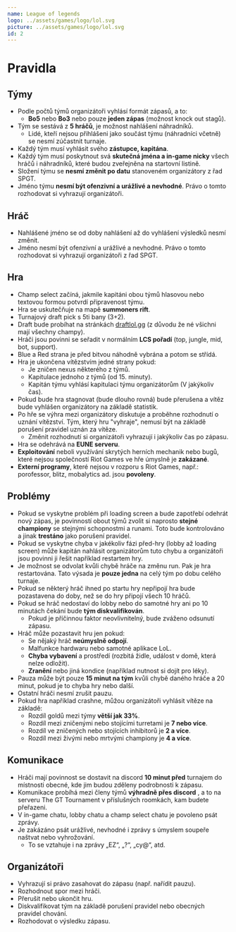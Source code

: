 ```yaml
---
name: League of legends
logo: ../assets/games/logo/lol.svg
picture: ../assets/games/logo/lol.svg
id: 2
---
```


# Pravidla

## Týmy
- Podle počtů týmů organizátoři vyhlásí formát zápasů, a to:
	- **Bo5** nebo **Bo3** nebo pouze **jeden zápas** (možnost knock out stagů).
- Tým se sestává z **5 hráčů**, je možnost nahlášení náhradníků.
	- Lidé, kteří nejsou přihlášeni jako součást týmu (náhradníci včetně) se nesmí zúčastnit turnaje.
- Každý tým musí vyhlásit svého **zástupce, kapitána**.
- Každý tým musí poskytnout svá **skutečná jména a in-game nicky** všech hráčů i náhradníků, které budou zveřejněna na startovní listině.
- Složení týmu se **nesmí změnit po datu** stanoveném organizátory z řad SPGT.
- Jméno týmu **nesmí být ofenzivní a urážlivé a nevhodné**. Právo o tomto rozhodovat si vyhrazují organizátoři.

## Hráč
- Nahlášené jméno se od doby nahlášení až do vyhlášení výsledků nesmí změnit.
- Jméno nesmí být ofenzivní a urážlivé a nevhodné. Právo o tomto rozhodovat si vyhrazují organizátoři z řad SPGT.

## Hra
- Champ select začíná, jakmile kapitáni obou týmů hlasovou nebo textovou formou potvrdí připravenost týmu.
- Hra se uskutečňuje na mapě **summoners rift**.
- Turnajový draft pick s 5ti bany (3+2).
- Draft bude probíhat na stránkách [draftlol.gg](https://draftlol.dawe.gg) (z důvodu že né všichni mají všechny champy).
- Hráči jsou povinni se seřadit v normálním **LCS pořadí** (top, jungle, mid, bot, support).
- Blue a Red strana je před bitvou náhodně vybrána a potom se střídá.
- Hra je ukončena vítězstvím jedné strany pokud:
	- Je zničen nexus některého z týmů.
	- Kapitulace jednoho z týmů (od 15. minuty).
	- Kapitán týmu vyhlásí kapitulaci týmu organizátorům (V jakýkoliv čas).
- Pokud bude hra stagnovat (bude dlouho rovná) bude přerušena a vítěz bude vyhlášen organizátory na základě statistik.
- Po hře se výhra mezi organizátory diskutuje a proběhne rozhodnutí o uznání vítězství. Tým, který hru "vyhraje", nemusí být na základě porušení pravidel uznán za vítěze.
	- Změnit rozhodnutí si organizátoři vyhrazují i jakýkoliv čas po zápasu.
- Hra se odehrává na **EUNE serveru**.
- **Exploitování** neboli využívání skrytých herních mechanik nebo bugů, které nejsou společností Riot Games ve hře úmyslně je **zakázané**.
- **Externí programy**, které nejsou v rozporu s Riot Games, např.: porofessor, blitz, mobalytics ad. jsou **povoleny**.

## Problémy
- Pokud se vyskytne problém při loading screen a bude zapotřebí odehrát nový zápas, je povinností obout týmů zvolit si naprosto **stejné championy** se stejnými schopnostmi a runami. Toto bude kontrolováno a jinak **trestáno** jako porušení pravidel.
- Pokud se vyskytne chyba v jakékoliv fázi před-hry (lobby až loading screen) může kapitán nahlásit organizátorům tuto chybu a organizátoři jsou povinni ji řešit například restartem hry.
- Je možnost se odvolat kvůli chybě hráče na změnu run. Pak je hra restartována. Tato výsada je **pouze jedna** na celý tým po dobu celého turnaje.
- Pokud se některý hráč ihned po startu hry nepřipojí hra bude pozastavena do doby, než se do hry připojí všech 10 hráčů.
- Pokud se hráč nedostaví do lobby nebo do samotné hry ani po 10 minutách čekání bude **tým diskvalifikován**.
	- Pokud je příčinnou faktor neovlivnitelný, bude zváženo odsunutí zápasu.
- Hráč může pozastavit hru jen pokud:
	- Se nějaký hráč **neúmyslně odpojí**.
	- Malfunkce hardwaru nebo samotné aplikace LoL.
	- **Chyba vybavení** a prostředí (rozbitá židle, událost v domě, která nelze odložit).
	- **Zranění** nebo jiná kondice (například nutnost si dojít pro léky).
- Pauza může být pouze **15 minut na tým** kvůli chybě daného hráče a 20 minut, pokud je to chyba hry nebo další.
- Ostatní hráči nesmí zrušit pauzu.
- Pokud hra například crashne, můžou organizátoři vyhlásit vítěze na základě:
	- Rozdíl goldů mezi týmy **větší jak 33%**.
	- Rozdíl mezi zničenými nebo stojícími turretami je **7 nebo více**.
	- Rozdíl ve zničených nebo stojících inhibitorů je **2 a více**.
	- Rozdíl mezi živými nebo mrtvými championy je **4 a více**.

## Komunikace
- Hráči mají povinnost se dostavit na discord **10 minut před** turnajem do místnosti obecné, kde jim budou zděleny podrobnosti k zápasu.
- Komunikace probíhá mezi členy týmů **výhradně přes discord** , a to na serveru The GT Tournament v příslušných roomkách, kam budete přeřazeni.
- V in-game chatu, lobby chatu a champ select chatu je povoleno psát zprávy.
- Je zakázáno psát urážlivé, nevhodné i zprávy s úmyslem soupeře naštvat nebo vyhrožování.
	- To se vztahuje i na zprávy „EZ“, „?“, „cy@“, atd.

## Organizátoři
- Vyhrazují si právo zasahovat do zápasu (např. nařídit pauzu).
- Rozhodnout spor mezi hráči.
- Přerušit nebo ukončit hru.
- Diskvalifikovat tým na základě porušení pravidel nebo obecných pravidel chování.
- Rozhodovat o výsledku zápasu.
